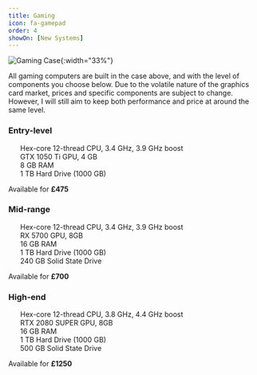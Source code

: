 ```yaml
---
title: Gaming
icon: fa-gamepad
order: 4
showOn: [New Systems]
---
```


![Gaming Case](./images/gaming.png){:width="33%"}

All gaming computers are built in the case above, and with the level of components you choose below. Due to the volatile nature of the graphics card market, prices and specific components are subject to change. However, I will still aim to keep both performance and price at around the same level. 

### Entry-level

<ul style="list-style-type: none;">
 <li>Hex-core 12-thread CPU, 3.4 GHz, 3.9 GHz boost</li>
 <li>GTX 1050 Ti GPU, 4 GB</li>
 <li>8 GB RAM</li>
 <li>1 TB Hard Drive (1000 GB)</li>
</ul>

 Available for **£475**

### Mid-range

<ul style="list-style-type: none;">
 <li>Hex-core 12-thread CPU, 3.4 GHz, 3.9 GHz boost</li>
 <li>RX 5700 GPU, 8GB</li>
 <li>16 GB RAM</li>
 <li>1 TB Hard Drive (1000 GB)</li>
 <li>240 GB Solid State Drive</li>
</ul>

 Available for **£700**

### High-end

<ul style="list-style-type: none;">
 <li>Hex-core 12-thread CPU, 3.8 GHz, 4.4 GHz boost</li>
 <li>RTX 2080 SUPER GPU, 8GB</li>
 <li>16 GB RAM</li>
 <li>1 TB Hard Drive (1000 GB)</li>
 <li>500 GB Solid State Drive</li>
</ul>

 Available for **£1250**